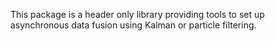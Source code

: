 This package is a header only library providing tools to set up asynchronous data fusion using Kalman or particle filtering.
